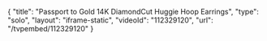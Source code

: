 {
    "title": "Passport to Gold 14K DiamondCut Huggie Hoop Earrings",
    "type": "solo",
    "layout": "iframe-static",
    "videoId": "112329120",
    "url": "\/tvpembed\/112329120"
}
